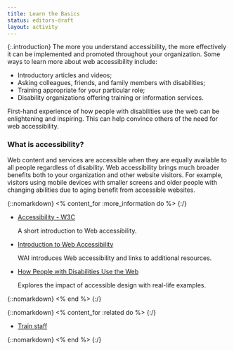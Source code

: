 ```yaml
---
title: Learn the Basics
status: editors-draft
layout: activity
---
```


{:.introduction}
The more you understand accessibility, the more effectively it can be implemented and promoted throughout your organization. Some ways to learn more about web accessibility include:

*	Introductory articles and videos;
*	Asking colleagues, friends, and family members with disabilities;
*	Training appropriate for your particular role;
* Disability organizations offering training or information services.

First-hand experience of how people with disabilities use the web can be enlightening and inspiring. This can help convince others of the need for web accessibility. 

### What is accessibility?

Web content and services are accessible when they are equally available to all people regardless of disability. Web accessibility brings much broader benefits both to your organization and other website visitors. For example, visitors using mobile devices with smaller screens and older people with changing abilities due to aging benefit from accessible websites.

{::nomarkdown}
<% content_for :more_information do %>
{:/}

* [Accessibility - W3C](/standards/webdesign/accessibility)

  A short introduction to Web accessibility.
  
* [Introduction to Web Accessibility](/WAI/intro/accessibility.php)

  WAI introduces Web accessibility and links to additional resources.
  
* [How People with Disabilities Use the Web](/WAI/intro/people-use-web)

  Explores the impact of accessible design with real-life examples.

{::nomarkdown}
<% end %>
{:/}

{::nomarkdown}
<% content_for :related do %>
{:/}

* [Train staff](../implement/train_staff.html)

{::nomarkdown}
<% end %>
{:/}
